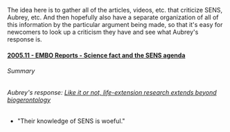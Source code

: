 The idea here is to gather all of the articles, videos, etc. that criticize SENS, Aubrey, etc. And then hopefully also have a separate organization of all of this information by the particular argument being made, so that it's easy for newcomers to look up a criticism they have and see what Aubrey's response is.

#### [2005.11 - EMBO Reports - Science fact and the SENS agenda](https://www.ncbi.nlm.nih.gov/pmc/articles/PMC1371037/?tool=pubmed)

###### Summary

###### Aubrey's response: [Like it or not, life-extension research extends beyond biogerontology](https://www.ncbi.nlm.nih.gov/pmc/articles/PMC1371043/)
- "Their knowledge of SENS is woeful."
